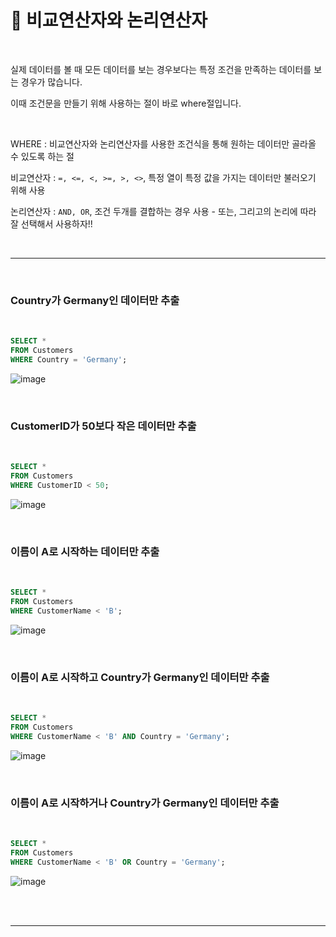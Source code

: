 # 🐬 비교연산자와 논리연산자  

<br>  

실제 데이터를 볼 때 모든 데이터를 보는 경우보다는 특정 조건을 만족하는 데이터를 보는 경우가 많습니다.  

이때 조건문을 만들기 위해 사용하는 절이 바로 where절입니다.  

<br>  

WHERE : 비교연산자와 논리연산자를 사용한 조건식을 통해 원하는 데이터만 골라올 수 있도록 하는 절  
 
비교연산자 : `=, <=, <, >=, >, <>`, 특정 열이 특정 값을 가지는 데이터만 불러오기 위해 사용  
 
논리연산자 : `AND, OR`, 조건 두개를 결합하는 경우 사용 - 또는, 그리고의 논리에 따라 잘 선택해서 사용하자!! 



<br>  

***  

<br>  

### Country가 Germany인 데이터만 추출  

<br>  

```sql
SELECT * 
FROM Customers
WHERE Country = 'Germany';
```  

![image](https://github.com/nyamin9/SQL/assets/65170165/b3fe6e37-1008-4b2f-a5e5-543b87725f06)  

<br>  

### CustomerID가 50보다 작은 데이터만 추출  

<br>  

```sql
SELECT * 
FROM Customers
WHERE CustomerID < 50;
```  
![image](https://github.com/nyamin9/SQL/assets/65170165/abf6536b-c70a-4ce4-ad04-cd0cd25c4217)  

<br>  

### 이름이 A로 시작하는 데이터만 추출  

<br>  

```sql
SELECT * 
FROM Customers
WHERE CustomerName < 'B';
```  

![image](https://github.com/nyamin9/SQL/assets/65170165/ee6cc377-0900-4c09-afd5-2ab57f9c0293)  



<br>  

### 이름이 A로 시작하고 Country가 Germany인 데이터만 추출  

<br>  

```sql
SELECT * 
FROM Customers
WHERE CustomerName < 'B' AND Country = 'Germany';
```  

![image](https://github.com/nyamin9/SQL/assets/65170165/4d8dd855-6230-4d2e-8ad3-d91b96f7b341)  

 

<br>  

### 이름이 A로 시작하거나 Country가 Germany인 데이터만 추출  

<br>  

```sql
SELECT * 
FROM Customers
WHERE CustomerName < 'B' OR Country = 'Germany';
```  

![image](https://github.com/nyamin9/SQL/assets/65170165/a8e8ab64-1589-4728-bde8-afb1fbf8f69c)  

 





<br>    

<br>  

 

***  
